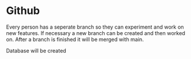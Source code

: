 # Github

Every person has a seperate branch so they can experiment and work on new features.
If necessary a new branch can be created and then worked on.
After a branch is finished it will be merged with main.

Database will be created
